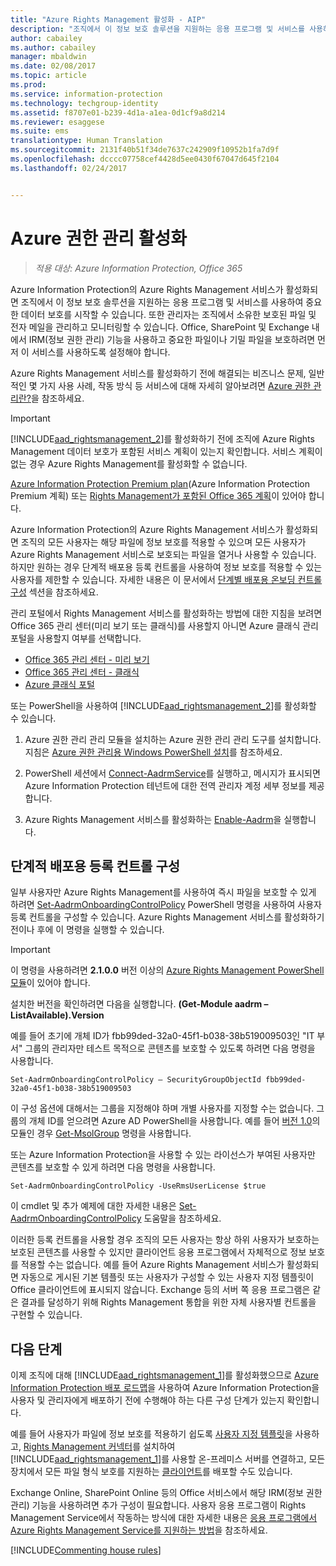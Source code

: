 ```yaml
---
title: "Azure Rights Management 활성화 - AIP"
description: "조직에서 이 정보 보호 솔루션을 지원하는 응용 프로그램 및 서비스를 사용하여 문서 및 전자 메일 보호를 시작할 수 있도록 하려면 Azure Rights Management 서비스를 활성화해야 합니다."
author: cabailey
ms.author: cabailey
manager: mbaldwin
ms.date: 02/08/2017
ms.topic: article
ms.prod: 
ms.service: information-protection
ms.technology: techgroup-identity
ms.assetid: f8707e01-b239-4d1a-a1ea-0d1cf9a8d214
ms.reviewer: esaggese
ms.suite: ems
translationtype: Human Translation
ms.sourcegitcommit: 2131f40b51f34de7637c242909f10952b1fa7d9f
ms.openlocfilehash: dcccc07758cef4428d5ee0430f67047d645f2104
ms.lasthandoff: 02/24/2017


---
```


# <a name="activating-azure-rights-management"></a>Azure 권한 관리 활성화

>*적용 대상: Azure Information Protection, Office 365*

Azure Information Protection의 Azure Rights Management 서비스가 활성화되면 조직에서 이 정보 보호 솔루션을 지원하는 응용 프로그램 및 서비스를 사용하여 중요한 데이터 보호를 시작할 수 있습니다. 또한 관리자는 조직에서 소유한 보호된 파일 및 전자 메일을 관리하고 모니터링할 수 있습니다. Office, SharePoint 및 Exchange 내에서 IRM(정보 권한 관리) 기능을 사용하고 중요한 파일이나 기밀 파일을 보호하려면 먼저 이 서비스를 사용하도록 설정해야 합니다.

Azure Rights Management 서비스를 활성화하기 전에 해결되는 비즈니스 문제, 일반적인 몇 가지 사용 사례, 작동 방식 등 서비스에 대해 자세히 알아보려면 [Azure 권한 관리란?](../understand-explore/what-is-azure-rms.md)을 참조하세요.

> [!IMPORTANT]
> [!INCLUDE[aad_rightsmanagement_2](../includes/aad_rightsmanagement_2_md.md)]를 활성화하기 전에 조직에 Azure Rights Management 데이터 보호가 포함된 서비스 계획이 있는지 확인합니다. 서비스 계획이 없는 경우 Azure Rights Management를 활성화할 수 없습니다.
>
> [Azure Information Protection Premium plan](https://www.microsoft.com/en-us/cloud-platform/azure-information-protection-pricing)(Azure Information Protection Premium 계획) 또는 [Rights Management가 포함된 Office 365 계획](http://download.microsoft.com/download/E/C/F/ECF42E71-4EC0-48FF-AA00-577AC14D5B5C/Azure_Information_Protection_licensing_datasheet_EN-US.pdf)이 있어야 합니다.

Azure Information Protection의 Azure Rights Management 서비스가 활성화되면 조직의 모든 사용자는 해당 파일에 정보 보호를 적용할 수 있으며 모든 사용자가 Azure Rights Management 서비스로 보호되는 파일을 열거나 사용할 수 있습니다. 하지만 원하는 경우 단계적 배포용 등록 컨트롤을 사용하여 정보 보호를 적용할 수 있는 사용자를 제한할 수 있습니다. 자세한 내용은 이 문서에서 [단계별 배포용 온보딩 컨트롤 구성](#configuring-onboarding-controls-for-a-phased-deployment) 섹션을 참조하세요.

관리 포털에서 Rights Management 서비스를 활성화하는 방법에 대한 지침을 보려면 Office 365 관리 센터(미리 보기 또는 클래식)를 사용할지 아니면 Azure 클래식 관리 포털을 사용할지 여부를 선택합니다.


- [Office 365 관리 센터 - 미리 보기](activate-office365-preview.md)
- [Office 365 관리 센터 - 클래식](activate-office365-classic.md)
- [Azure 클래식 포털](activate-azure-classic.md)

또는 PowerShell을 사용하여 [!INCLUDE[aad_rightsmanagement_2](../includes/aad_rightsmanagement_2_md.md)]를 활성화할 수 있습니다.

1. Azure 권한 관리 관리 모듈을 설치하는 Azure 권한 관리 관리 도구를 설치합니다. 지침은 [Azure 권한 관리용 Windows PowerShell 설치](../deploy-use/install-powershell.md)를 참조하세요.

2. PowerShell 세션에서 [Connect-AadrmService](https://msdn.microsoft.com/library/windowsazure/dn629415.aspx)를 실행하고, 메시지가 표시되면 Azure Information Protection 테넌트에 대한 전역 관리자 계정 세부 정보를 제공합니다.

3. Azure Rights Management 서비스를 활성화하는 [Enable-Aadrm](http://msdn.microsoft.com/library/windowsazure/dn629412.aspx)을 실행합니다.

## <a name="configuring-onboarding-controls-for-a-phased-deployment"></a>단계적 배포용 등록 컨트롤 구성
일부 사용자만 Azure Rights Management를 사용하여 즉시 파일을 보호할 수 있게 하려면 [Set-AadrmOnboardingControlPolicy](http://msdn.microsoft.com/library/azure/dn857521.aspx) PowerShell 명령을 사용하여 사용자 등록 컨트롤을 구성할 수 있습니다. Azure Rights Management 서비스를 활성화하기 전이나 후에 이 명령을 실행할 수 있습니다.

> [!IMPORTANT]
> 이 명령을 사용하려면 **2.1.0.0** 버전 이상의 [Azure Rights Management PowerShell 모듈](http://go.microsoft.com/fwlink/?LinkId=257721)이 있어야 합니다.
>
> 설치한 버전을 확인하려면 다음을 실행합니다. **(Get-Module aadrm –ListAvailable).Version**

예를 들어 초기에 개체 ID가 fbb99ded-32a0-45f1-b038-38b519009503인 "IT 부서" 그룹의 관리자만 테스트 목적으로 콘텐츠를 보호할 수 있도록 하려면 다음 명령을 사용합니다.

```
Set-AadrmOnboardingControlPolicy – SecurityGroupObjectId fbb99ded-32a0-45f1-b038-38b519009503
```
이 구성 옵션에 대해서는 그룹을 지정해야 하며 개별 사용자를 지정할 수는 없습니다. 그룹의 개체 ID를 얻으려면 Azure AD PowerShell을 사용합니다. 예를 들어 [버전 1.0](https://msdn.microsoft.com/library/azure/jj151815\(v=azure.98\).aspx)의 모듈인 경우 [Get-MsolGroup](https://msdn.microsoft.com/library/azure/dn194130\(v=azure.98\).aspx) 명령을 사용합니다.

또는 Azure Information Protection을 사용할 수 있는 라이선스가 부여된 사용자만 콘텐츠를 보호할 수 있게 하려면 다음 명령을 사용합니다.

```
Set-AadrmOnboardingControlPolicy -UseRmsUserLicense $true
```

이 cmdlet 및 추가 예제에 대한 자세한 내용은 [Set-AadrmOnboardingControlPolicy](https://msdn.microsoft.com/library/dn857521.aspx) 도움말을 참조하세요.

이러한 등록 컨트롤을 사용할 경우 조직의 모든 사용자는 항상 하위 사용자가 보호하는 보호된 콘텐츠를 사용할 수 있지만 클라이언트 응용 프로그램에서 자체적으로 정보 보호를 적용할 수는 없습니다. 예를 들어 Azure Rights Management 서비스가 활성화되면 자동으로 게시된 기본 템플릿 또는 사용자가 구성할 수 있는 사용자 지정 템플릿이 Office 클라이언트에 표시되지 않습니다.  Exchange 등의 서버 쪽 응용 프로그램은 같은 결과를 달성하기 위해 Rights Management 통합을 위한 자체 사용자별 컨트롤을 구현할 수 있습니다.


## <a name="next-steps"></a>다음 단계
이제 조직에 대해 [!INCLUDE[aad_rightsmanagement_1](../includes/aad_rightsmanagement_1_md.md)]를 활성화했으므로 [Azure Information Protection 배포 로드맵](../plan-design/deployment-roadmap.md)을 사용하여 Azure Information Protection을 사용자 및 관리자에게 배포하기 전에 수행해야 하는 다른 구성 단계가 있는지 확인합니다. 

예를 들어 사용자가 파일에 정보 보호를 적용하기 쉽도록 [사용자 지정 템플릿](configure-custom-templates.md)을 사용하고, [Rights Management 커넥터](deploy-rms-connector.md)를 설치하여 [!INCLUDE[aad_rightsmanagement_1](../includes/aad_rightsmanagement_1_md.md)]를 사용할 온-프레미스 서버를 연결하고, 모든 장치에서 모든 파일 형식 보호를 지원하는 [ 클라이언트](../rms-client/aip-client.md)를 배포할 수도 있습니다. 

Exchange Online, SharePoint Online 등의 Office 서비스에서 해당 IRM(정보 권한 관리) 기능을 사용하려면 추가 구성이 필요합니다. 사용자 응용 프로그램이 Rights Management Service에서 작동하는 방식에 대한 자세한 내용은 [응용 프로그램에서 Azure Rights Management Service를 지원하는 방법](../understand-explore/applications-support.md)을 참조하세요.


[!INCLUDE[Commenting house rules](../includes/houserules.md)]
